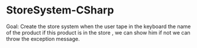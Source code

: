 # StoreSystem-CSharp
Goal:
Create the store system when the user tape in the keyboard the name of the product 
if this product is in the store , we can show him 
if not we can throw the exception message.
